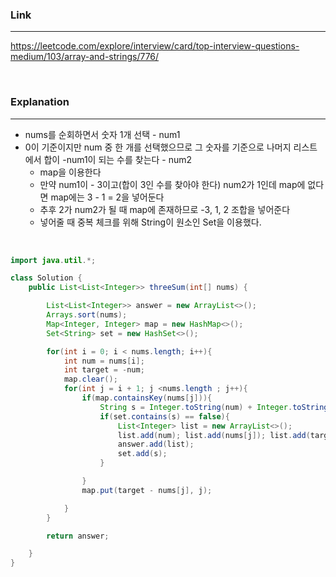 ### Link
---
https://leetcode.com/explore/interview/card/top-interview-questions-medium/103/array-and-strings/776/

<br>

### Explanation
---

- nums를 순회하면서 숫자 1개 선택 - num1
- 0이 기준이지만 num 중 한 개를 선택했으므로 그 숫자를 기준으로 나머지 리스트에서 합이 -num1이 되는 수를 찾는다 - num2
  - map을 이용한다
  - 만약 num1이 - 3이고(합이 3인 수를 찾아야 한다) num2가 1인데 map에 없다면 map에는 3 - 1 = 2을 넣어둔다
  - 추후 2가 num2가 될 때 map에 존재하므로 -3, 1, 2 조합을 넣어준다
  - 넣어줄 때 중복 체크를 위해 String이 원소인 Set을 이용했다.


<br>

```java
import java.util.*;

class Solution {
    public List<List<Integer>> threeSum(int[] nums) {

        List<List<Integer>> answer = new ArrayList<>();
        Arrays.sort(nums);
        Map<Integer, Integer> map = new HashMap<>();
        Set<String> set = new HashSet<>();

        for(int i = 0; i < nums.length; i++){
            int num = nums[i];
            int target = -num;
            map.clear();
            for(int j = i + 1; j <nums.length ; j++){
                if(map.containsKey(nums[j])){
                    String s = Integer.toString(num) + Integer.toString(target - nums[j]) + Integer.toString(nums[j]);
                    if(set.contains(s) == false){
                        List<Integer> list = new ArrayList<>();
                        list.add(num); list.add(nums[j]); list.add(target - nums[j]);
                        answer.add(list);
                        set.add(s);
                    }

                }
                map.put(target - nums[j], j);

            }
        }

        return answer;

    }
}
```
